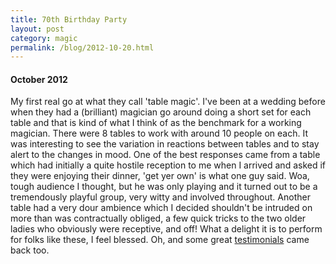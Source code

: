 ```yaml
---
title: 70th Birthday Party
layout: post
category: magic
permalink: /blog/2012-10-20.html
---
```



#### October 2012
My first real go at what they call 'table magic'. I've been at a wedding before when they had a (brilliant) magician go around doing a short set for each table and that is kind of what I think of as the benchmark for a working magician. There were 8 tables to work with around 10 people on each. It was interesting to see the variation in reactions between tables and to stay alert to the changes in mood. One of the best responses came from a table which had initially a quite hostile reception to me when I arrived and asked if they were enjoying their dinner, 'get yer own' is what one guy said. Woa, tough audience I thought, but he was only playing and it turned out to be a tremendously playful group, very witty and involved throughout. Another table had a very dour ambience which I decided shouldn't be intruded on more than was contractually obliged, a few quick tricks to the two older ladies who obviously were receptive, and off! What a delight it is to perform for folks like these, I feel blessed. Oh, and some great [testimonials](/pages/testimonials.html) came back too. 
